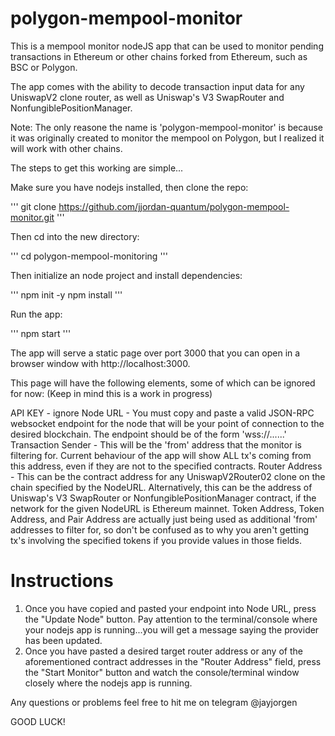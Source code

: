 # polygon-mempool-monitor

This is a mempool monitor nodeJS app that can be used to monitor pending transactions in Ethereum or other chains forked from Ethereum, such as BSC or Polygon.

The app comes with the ability to decode transaction input data for any UniswapV2 clone router, as well as Uniswap's V3 SwapRouter and NonfungiblePositionManager.

Note:  The only reasone the name is 'polygon-mempool-monitor' is because it was originally created to monitor the mempool on Polygon, but I realized it will work with other chains.

The steps to get this working are simple...

Make sure you have nodejs installed, then clone the repo:

'''
git clone https://github.com/jjordan-quantum/polygon-mempool-monitor.git
'''

Then cd into the new directory:

'''
cd polygon-mempool-monitoring
'''

Then initialize an node project and install dependencies:

'''
npm init -y
npm install
'''

Run the app:

'''
npm start
'''

The app will serve a static page over port 3000 that you can open in a browser window with http://localhost:3000.

This page will have the following elements, some of which can be ignored for now:
(Keep in mind this is a work in progress)

API KEY - ignore
Node URL - You must copy and paste a valid JSON-RPC websocket endpoint for the node that will be your point of connection to the desired blockchain.  The endpoint should be of the form 'wss://......'
Transaction Sender - This will be the 'from' address that the monitor is filtering for.  Current behaviour of the app will show ALL tx's coming from this address, even if they are not to the specified contracts.
Router Address - This can be the contract address for any UniswapV2Router02 clone on the chain specified by the NodeURL.  Alternatively, this can be the address of Uniswap's V3 SwapRouter or NonfungiblePositionManager contract, if the network for the given NodeURL is Ethereum mainnet.
Token Address, Token Address, and Pair Address are actually just being used as additional 'from' addresses to filter for, so don't be confused as to why you aren't getting tx's involving the specified tokens if you provide values in those fields.

# Instructions

1.  Once you have copied and pasted your endpoint into Node URL, press the "Update Node" button.  Pay attention to the terminal/console where your nodejs app is running...you will get a message saying the provider has been updated.
2.  Once you have pasted a desired target router address or any of the aforementioned contract addresses in the "Router Address" field, press the "Start Monitor" button and watch the console/terminal window closely where the nodejs app is running.

Any questions or problems feel free to hit me on telegram @jayjorgen

GOOD LUCK!

